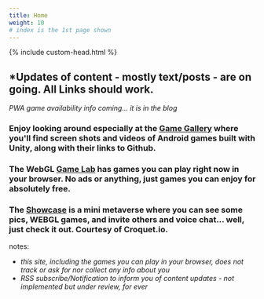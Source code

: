 ```yaml
---
title: Home
weight: 10
# index is the 1st page shown 
---
```

<script src="./scripts/favicon.js"></script>
<!-- <script src="{{ site.baseurl }}/RegisterServiceWorker.js"></script>  -->

{% include custom-head.html %}
<head>
<link rel="shortcut icon" type="image/png"  href="https://bobkoto.github.io/bob-site/favicon.png">
<meta http-equiv="Permissions-Policy" content="interest-cohort=(), user-id=()" />

</head>
<!-- <style>
      body {
        background-color: black;
        color : white;
    }
      a {
       color: lightblue; 
    } 
    a:hover {
  background-color: bisque;
}
</style> -->

## *Updates of content - mostly text/posts - are on going. All Links should work. 
*PWA game availability info coming... it is in the blog*

### Enjoy looking around especially at the [Game Gallery](https://bobkoto.github.io/bob-site/image02) where you'll find screen shots and videos of Android games built with Unity, along with their links to Github. 

### The WebGL [Game Lab](https://bobkoto.github.io/bob-site/gamelab) has games you can play right now in your browser. No ads or anything, just games you can enjoy for absolutely free.

### The [Showcase](https://bobkoto.github.io/bob-site/showcase) is a mini metaverse where you can see some pics, WEBGL games, and invite others and voice chat... well, just check it out. Courtesy of Croquet.io.

notes: 
- *this site, including the games you can play in your browser, does not track or ask for nor collect any info about you*
- *RSS subscribe/Notification to inform you of content updates - not implemented but under review, for ever*

<script src="./scripts/main.js"></script>